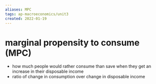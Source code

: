 ```yaml
---
aliases: MPC
tags: ap-macroeconomics/unit3 
created: 2022-01-19
---
```


# marginal propensity to consume (MPC)

- how much people would rather consume than save when they get an increase in their disposable income
- ratio of change in consumption over change in disposable income 
